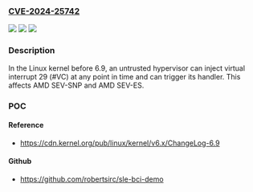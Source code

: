 ### [CVE-2024-25742](https://cve.mitre.org/cgi-bin/cvename.cgi?name=CVE-2024-25742)
![](https://img.shields.io/static/v1?label=Product&message=n%2Fa&color=blue)
![](https://img.shields.io/static/v1?label=Version&message=n%2Fa&color=blue)
![](https://img.shields.io/static/v1?label=Vulnerability&message=n%2Fa&color=brighgreen)

### Description

In the Linux kernel before 6.9, an untrusted hypervisor can inject virtual interrupt 29 (#VC) at any point in time and can trigger its handler. This affects AMD SEV-SNP and AMD SEV-ES.

### POC

#### Reference
- https://cdn.kernel.org/pub/linux/kernel/v6.x/ChangeLog-6.9

#### Github
- https://github.com/robertsirc/sle-bci-demo

